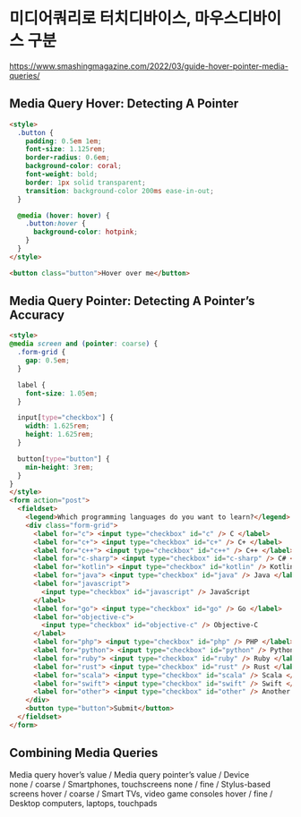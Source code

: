 
# 미디어쿼리로 터치디바이스, 마우스디바이스 구분  
https://www.smashingmagazine.com/2022/03/guide-hover-pointer-media-queries/  

## Media Query Hover: Detecting A Pointer
```html
<style>
  .button {
    padding: 0.5em 1em;
    font-size: 1.125rem;
    border-radius: 0.6em;
    background-color: coral;
    font-weight: bold;
    border: 1px solid transparent;
    transition: background-color 200ms ease-in-out;
  }

  @media (hover: hover) {
    .button:hover {
      background-color: hotpink;
    }
  }
</style>

<button class="button">Hover over me</button>
```

## Media Query Pointer: Detecting A Pointer’s Accuracy
```html
<style>
@media screen and (pointer: coarse) {
  .form-grid {
    gap: 0.5em;
  }

  label {
    font-size: 1.05em;
  }

  input[type="checkbox"] {
    width: 1.625rem;
    height: 1.625rem;
  }

  button[type="button"] {
    min-height: 3rem;
  }
}
</style>
<form action="post">
  <fieldset>
    <legend>Which programming languages do you want to learn?</legend>
    <div class="form-grid">
      <label for="c"> <input type="checkbox" id="c" /> C </label>
      <label for="c+"> <input type="checkbox" id="c+" /> C+ </label>
      <label for="c++"> <input type="checkbox" id="c++" /> C++ </label>
      <label for="c-sharp"> <input type="checkbox" id="c-sharp" /> C# </label>
      <label for="kotlin"> <input type="checkbox" id="kotlin" /> Kotlin </label>
      <label for="java"> <input type="checkbox" id="java" /> Java </label>
      <label for="javascript">
        <input type="checkbox" id="javascript" /> JavaScript
      </label>
      <label for="go"> <input type="checkbox" id="go" /> Go </label>
      <label for="objective-c">
        <input type="checkbox" id="objective-c" /> Objective-C
      </label>
      <label for="php"> <input type="checkbox" id="php" /> PHP </label>
      <label for="python"> <input type="checkbox" id="python" /> Python </label>
      <label for="ruby"> <input type="checkbox" id="ruby" /> Ruby </label>
      <label for="rust"> <input type="checkbox" id="rust" /> Rust </label>
      <label for="scala"> <input type="checkbox" id="scala" /> Scala </label>
      <label for="swift"> <input type="checkbox" id="swift" /> Swift </label>
      <label for="other"> <input type="checkbox" id="other" /> Another </label>
    </div>
    <button type="button">Submit</button>
  </fieldset>
</form>
```

## Combining Media Queries 
Media query hover’s value / Media query pointer’s value	/ Device  
none / coarse / Smartphones, touchscreens
none / fine / Stylus-based screens
hover / coarse / Smart TVs, video game consoles
hover / fine / Desktop computers, laptops, touchpads

